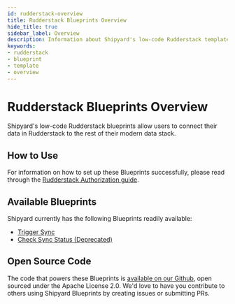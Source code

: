 ```yaml
---
id: rudderstack-overview
title: Rudderstack Blueprints Overview
hide_title: true
sidebar_label: Overview
description: Information about Shipyard's low-code Rudderstack templates.
keywords:
- rudderstack
- blueprint
- template
- overview
---
```


# Rudderstack Blueprints Overview

Shipyard's low-code Rudderstack blueprints allow users to connect their data in Rudderstack to the rest of their modern data stack.


## How to Use
For information on how to set up these Blueprints successfully, please read through the [Rudderstack Authorization guide](rudderstack-authorization.md).


## Available Blueprints
Shipyard currently has the following Blueprints readily available: 
- [Trigger Sync](rudderstack-trigger-sync.md)
- [Check Sync Status (Deprecated)](rudderstack-check-sync-status.md)

## Open Source Code
The code that powers these Blueprints is [available on our Github](https://github.com/shipyardapp/shipyard-blueprints/tree/main/shipyard_blueprints/rudderstack), open sourced under the Apache License 2.0. We'd love to have you contribute to others using Shipyard Blueprints by creating issues or submitting PRs.
